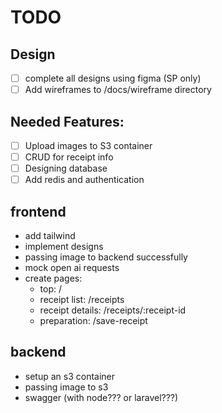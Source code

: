 # TODO

## Design
- [ ] complete all designs using figma (SP only)
- [ ] Add wireframes to /docs/wireframe directory

## Needed Features:
- [ ] Upload images to S3 container
- [ ] CRUD for receipt info
- [ ] Designing database 
- [ ] Add redis and authentication

## frontend
- add tailwind
- implement designs
- passing image to backend successfully
- mock open ai requests
- create pages:
  - top: /
  - receipt list: /receipts
  - receipt details: /receipts/:receipt-id
  - preparation: /save-receipt

## backend
- setup an s3 container
- passing image to s3
- swagger (with node??? or laravel???)
